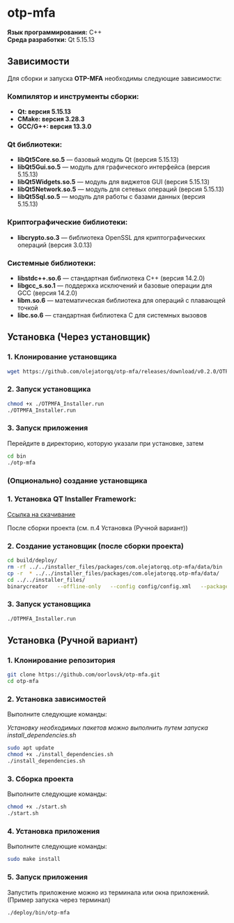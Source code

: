 # otp-mfa

**Язык программирования:** C++  
**Среда разработки:** Qt 5.15.13

## Зависимости

Для сборки и запуска **OTP-MFA** необходимы следующие зависимости:

### Компилятор и инструменты сборки:

- **Qt: версия 5.15.13**
- **CMake: версия 3.28.3**  
- **GCC/G++: версия 13.3.0**  

### Qt библиотеки:
- **libQt5Core.so.5** — базовый модуль Qt (версия 5.15.13)
- **libQt5Gui.so.5** — модуль для графического интерфейса (версия 5.15.13)
- **libQt5Widgets.so.5** — модуль для виджетов GUI (версия 5.15.13)
- **libQt5Network.so.5** — модуль для сетевых операций (версия 5.15.13)
- **libQt5Sql.so.5** — модуль для работы с базами данных (версия 5.15.13)

### Криптографические библиотеки:
- **libcrypto.so.3** — библиотека OpenSSL для криптографических операций (версия 3.0.13)

### Системные библиотеки:
- **libstdc++.so.6** — стандартная библиотека C++ (версия 14.2.0)
- **libgcc_s.so.1** — поддержка исключений и базовые операции для GCC (версия 14.2.0)
- **libm.so.6** — математическая библиотека для операций с плавающей точкой
- **libc.so.6** — стандартная библиотека C для системных вызовов

## Установка (Через установщик)

### 1. Клонирование установщика
```bash
wget https://github.com/olejatorqq/otp-mfa/releases/download/v0.2.0/OTPMFA_Installer.run
```

### 2. Запуск установщика
```bash
chmod +x ./OTPMFA_Installer.run
./OTPMFA_Installer.run
```

### 3. Запуск приложения
Перейдите в директорию, которую указали при установке, затем
```bash
cd bin
./otp-mfa
```

### (Опционально) создание установщика

### 1. Установка QT Installer Framework:
[Ссылка на скачивание](https://download.qt.io/official_releases/qt-installer-framework/4.8.1/)

После сборки проекта (см. п.4 Установка (Ручной вариант))

### 2. Создание установщик (после сборки проекта)

```bash
cd build/deploy/
rm -rf ../../installer_files/packages/com.olejatorqq.otp-mfa/data/bin
cp -r  * ../../installer_files/packages/com.olejatorqq.otp-mfa/data/
cd ../../installer_files/
binarycreator   --offline-only   --config config/config.xml   --packages packages   OTPMFA_Installer.run
```
### 3. Запуск установщика

```bash
./OTPMFA_Installer.run
```

## Установка (Ручной вариант)

### 1. Клонирование репозитория

```bash
git clone https://github.com/oorlovsk/otp-mfa.git
cd otp-mfa
```

### 2. Установка зависимостей
Выполните следующие команды:

*Установку необходимых пакетов можно выполнить путем запуска install_dependencies.sh*
```bash
sudo apt update
chmod +x ./install_dependencies.sh
./install_dependencies.sh
```

### 3. Сборка проекта
Выполните следующие команды:

```bash
chmod +x ./start.sh
./start.sh
```

### 4. Установка приложения
Выполните следующие команды:

```bash
sudo make install
```

### 5. Запуск приложения
Запустить приложение можно из терминала или окна приложений. (Пример запуска через терминал)

```bash
./deploy/bin/otp-mfa
```
